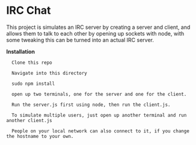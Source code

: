 # IRC Chat

This project is simulates an IRC server by creating a server and client, and allows them to talk to each other by opening up sockets with node, with some tweaking this can be turned into an actual IRC server.

**Installation**
```
  Clone this repo

  Navigate into this directory

  sudo npm install

  open up two terminals, one for the server and one for the client.

  Run the server.js first using node, then run the client.js.

  To simulate multiple users, just open up another terminal and run another client.js

  People on your local network can also connect to it, if you change the hostname to your own.
```

